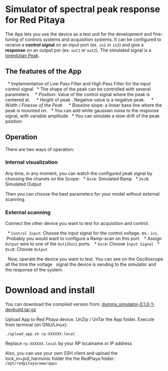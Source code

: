 # Simulator of spectral peak response for Red Pitaya

The App lets you use the device as a test unit for the development and fine-tuning
of controls systems and acquisition systems.
It can be configured to receive a **control signal** on an input port (ex. `in2` or `in2`)
and give a **response** on an output por (ex. `out1` or `out2`).
The simulated signal is a [lorentizian Peak](https://en.wikipedia.org/wiki/Spectral_line_shape#Lorentzian).

## The features of the App

  * Implementation of Low Pass Filter and High Pass Filter for the input control signal
  * The shape of the peak can be controlled with several parameters
    * *Position*: Value of the control signal where the peak is centered at.
    * *Height* of peak . Negative value is a negative peak.
    * *Width / Finesse of the Peak*
    * *Baseline* slope: a linear base line where the peak is mounted on.
  * You can add white gaussian noise to the response signal, with variable amplitude
  * You can simulate a slow drift of the peak position

## Operation

There are two ways of operation:

### Internal visualization
Any time, in any moment, you can watch the configured peak signal by choosing the chanels on the Scope:
  * `OscA`: Simulated Ramp
  * `OscB`: Simulated Output

Then you can choose the best parameters for your model without external scanning.

### External scanning
Connect the other device you want to test for acquisition and control.

  * `Control Input`: Choose the input signal for the control voltage. ex.: `in1`.
     Probably you would want to configure a Ramp-scan on this port.
  * Assign `Output` wire to one of the `Out1`/`Out2` ports.
  * `OscA`: Choose `Input Signal`
  * `OscB`: Choose `Output`

  Now, operate the device you want to test. You can see on the Oscilloscope all the time the voltage
  signal the device is sending to the simulator and the response of the system.

# Download and install

You can download the compiled version from:
[dummy_simulator-0.1.0-1-devbuild.tar.gz](https://marceluda.github.io/rp_lock-in_pid/Derivated/dummy_simulator-0.1.0-1-devbuild.tar.gz)

Upload App to Red Pitaya device.
UnZip / UnTar the App folder. Execute from terminal (on GNU/Linux):

`./upload_app.sh rp-XXXXXX.local`

Replace `rp-XXXXXX.local` by your RP localname or IP address

Also, you can use your own SSH client and upload the lock_in+pid_harmonic folder the the
RedPiaya folder: `/opt/redpitaya/www/apps`
